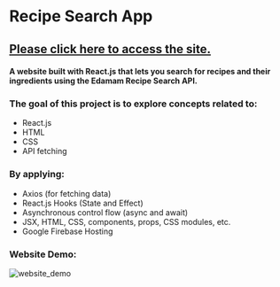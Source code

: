 # Recipe Search App
## [Please click here to access the site.](https://recipe-searching-api.web.app)
#### A website built with React.js that lets you search for recipes and their ingredients using the Edamam Recipe Search API.

### The goal of this project is to explore concepts related to:
- React.js
- HTML
- CSS
- API fetching

### By applying:
- Axios (for fetching data)
- React.js Hooks (State and Effect)
- Asynchronous control flow (async and await)
- JSX, HTML, CSS, components, props, CSS modules, etc.
- Google Firebase Hosting

### Website Demo:
![website_demo](https://github.com/user-attachments/assets/cfbe0940-9060-4162-b9ef-c9d035f80971)
